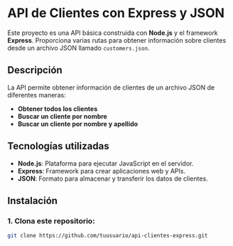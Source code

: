 # API de Clientes con Express y JSON

Este proyecto es una API básica construida con **Node.js** y el framework **Express**. Proporciona varias rutas para obtener información sobre clientes desde un archivo JSON llamado `customers.json`.

## Descripción

La API permite obtener información de clientes de un archivo JSON de diferentes maneras:
- **Obtener todos los clientes**
- **Buscar un cliente por nombre**
- **Buscar un cliente por nombre y apellido**

## Tecnologías utilizadas

- **Node.js**: Plataforma para ejecutar JavaScript en el servidor.
- **Express**: Framework para crear aplicaciones web y APIs.
- **JSON**: Formato para almacenar y transferir los datos de clientes.

## Instalación

### 1. Clona este repositorio:

```bash
git clone https://github.com/tuusuario/api-clientes-express.git
